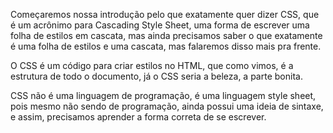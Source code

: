 Começaremos nossa introdução pelo que exatamente quer dizer CSS, que é um acrônimo para Cascading Style Sheet, uma forma de escrever uma folha de estilos em cascata, mas ainda precisamos saber o que exatamente é uma folha de estilos e uma cascata, mas falaremos disso mais pra frente.

O CSS é um código para criar estilos no HTML, que como vimos, é a estrutura de todo o documento, já o CSS seria a beleza, a parte bonita.

CSS não é uma linguagem de programação, é uma linguagem style sheet, pois mesmo não sendo de programação, ainda possui uma ideia de sintaxe, e assim, precisamos aprender a forma correta de se escrever.